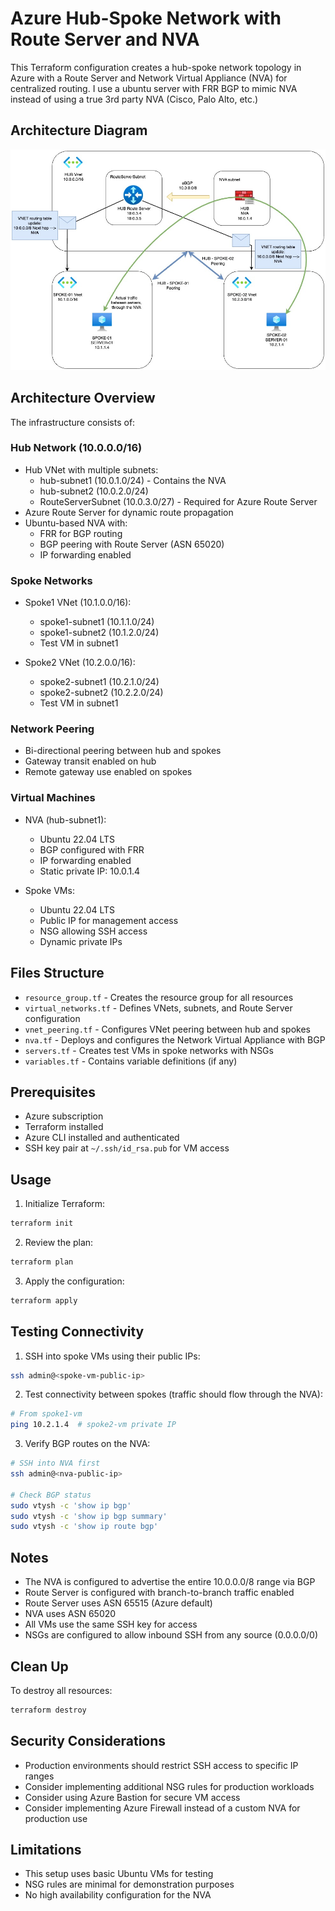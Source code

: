 # Azure Hub-Spoke Network with Route Server and NVA

This Terraform configuration creates a hub-spoke network topology in Azure with a Route Server and Network Virtual Appliance (NVA) for centralized routing. I use a ubuntu server with FRR BGP to mimic NVA instead of using a true 3rd party NVA (Cisco, Palo Alto, etc.)

## Architecture Diagram

![Azure Hub-Spoke with Route Server](images/azure-route-server-spoke-to-spoke.jpg)

## Architecture Overview

The infrastructure consists of:

### Hub Network (10.0.0.0/16)
- Hub VNet with multiple subnets:
  - hub-subnet1 (10.0.1.0/24) - Contains the NVA
  - hub-subnet2 (10.0.2.0/24)
  - RouteServerSubnet (10.0.3.0/27) - Required for Azure Route Server
- Azure Route Server for dynamic route propagation
- Ubuntu-based NVA with:
  - FRR for BGP routing
  - BGP peering with Route Server (ASN 65020)
  - IP forwarding enabled

### Spoke Networks
- Spoke1 VNet (10.1.0.0/16):
  - spoke1-subnet1 (10.1.1.0/24)
  - spoke1-subnet2 (10.1.2.0/24)
  - Test VM in subnet1

- Spoke2 VNet (10.2.0.0/16):
  - spoke2-subnet1 (10.2.1.0/24)
  - spoke2-subnet2 (10.2.2.0/24)
  - Test VM in subnet1

### Network Peering
- Bi-directional peering between hub and spokes
- Gateway transit enabled on hub
- Remote gateway use enabled on spokes

### Virtual Machines
- NVA (hub-subnet1):
  - Ubuntu 22.04 LTS
  - BGP configured with FRR
  - IP forwarding enabled
  - Static private IP: 10.0.1.4
  
- Spoke VMs:
  - Ubuntu 22.04 LTS
  - Public IP for management access
  - NSG allowing SSH access
  - Dynamic private IPs

## Files Structure

- `resource_group.tf` - Creates the resource group for all resources
- `virtual_networks.tf` - Defines VNets, subnets, and Route Server configuration
- `vnet_peering.tf` - Configures VNet peering between hub and spokes
- `nva.tf` - Deploys and configures the Network Virtual Appliance with BGP
- `servers.tf` - Creates test VMs in spoke networks with NSGs
- `variables.tf` - Contains variable definitions (if any)

## Prerequisites

- Azure subscription
- Terraform installed
- Azure CLI installed and authenticated
- SSH key pair at `~/.ssh/id_rsa.pub` for VM access

## Usage

1. Initialize Terraform:
```bash
terraform init
```

2. Review the plan:
```bash
terraform plan
```

3. Apply the configuration:
```bash
terraform apply
```

## Testing Connectivity

1. SSH into spoke VMs using their public IPs:
```bash
ssh admin@<spoke-vm-public-ip>
```

2. Test connectivity between spokes (traffic should flow through the NVA):
```bash
# From spoke1-vm
ping 10.2.1.4  # spoke2-vm private IP
```

3. Verify BGP routes on the NVA:
```bash
# SSH into NVA first
ssh admin@<nva-public-ip>

# Check BGP status
sudo vtysh -c 'show ip bgp'
sudo vtysh -c 'show ip bgp summary'
sudo vtysh -c 'show ip route bgp'
```

## Notes

- The NVA is configured to advertise the entire 10.0.0.0/8 range via BGP
- Route Server is configured with branch-to-branch traffic enabled
- Route Server uses ASN 65515 (Azure default)
- NVA uses ASN 65020
- All VMs use the same SSH key for access
- NSGs are configured to allow inbound SSH from any source (0.0.0.0/0)

## Clean Up

To destroy all resources:
```bash
terraform destroy
```

## Security Considerations

- Production environments should restrict SSH access to specific IP ranges
- Consider implementing additional NSG rules for production workloads
- Consider using Azure Bastion for secure VM access
- Consider implementing Azure Firewall instead of a custom NVA for production use

## Limitations

- This setup uses basic Ubuntu VMs for testing
- NSG rules are minimal for demonstration purposes
- No high availability configuration for the NVA
